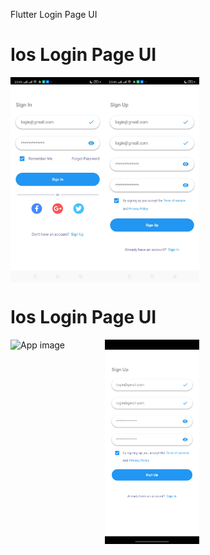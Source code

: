 Flutter Login Page UI

<h1>Ios Login Page UI</h1>
<p></p>
<div style="display:flex;">
<img alt="App image" src="fastlane/android_sign_in.jpg" width="30%">
<img alt="App image" src="fastlane/android_sign_up.jpg" width="30%">
</div>

<h1>Ios Login Page UI</h1>
<p></p>
<div style="display:flex;">
<img alt="App image" src="fastlane/ios_sign_in.png" width="30%">
<img alt="App image" src="fastlane/ios_sign_up.png" width="30%">
</div>
